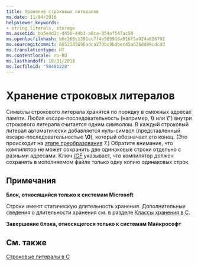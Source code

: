 ```yaml
---
title: Хранение строковых литералов
ms.date: 11/04/2016
helpviewer_keywords:
- string literals, storage
ms.assetid: ba5e4d2c-d456-44b3-a8ca-354af547ac50
ms.openlocfilehash: b6c266c1381cc7f4e505916a916f5a924a626792
ms.sourcegitcommit: 6052185696adca270bc9bdbec45a626dd89cdcdd
ms.translationtype: HT
ms.contentlocale: ru-RU
ms.lasthandoff: 10/31/2018
ms.locfileid: "50481228"
---
```

# <a name="storage-of-string-literals"></a>Хранение строковых литералов

Символы строкового литерала хранятся по порядку в смежных адресах памяти. Любая escape-последовательность (например, **\\\\** или **\\"**) внутри строкового литерала считается одним символом. В каждый строковый литерал автоматически добавляется нуль-символ (представленный escape-последовательностью **\0**), который обозначает его конец. (Это происходит на [этапе преобразования](../preprocessor/phases-of-translation.md) 7.) Обратите внимание, что компилятор не может сохранить две одинаковые строки отдельно с разными адресами. Ключ [/GF](../build/reference/gf-eliminate-duplicate-strings.md) указывает, что компилятор должен сохранять в исполняемом файле только одну копию одинаковых строк.

## <a name="remarks"></a>Примечания

**Блок, относящийся только к системам Microsoft**

Строки имеют статическую длительность хранения. Дополнительные сведения о длительности хранения см. в разделе [Классы хранения в C](../c-language/c-storage-classes.md).

**Завершение блока, относящегося только к системам Майкрософт**

## <a name="see-also"></a>См. также

[Строковые литералы в C](../c-language/c-string-literals.md)